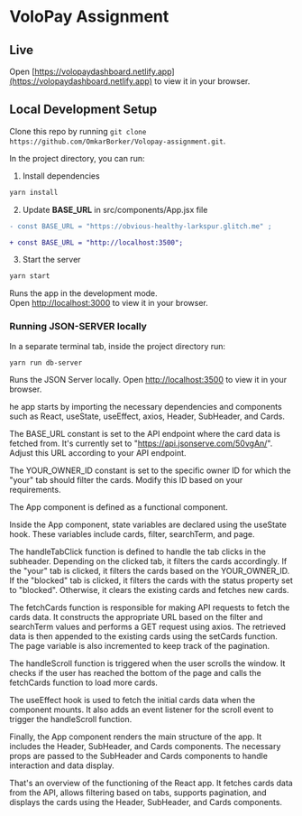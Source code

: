 # VoloPay Assignment

## Live

Open [https://volopaydashboard.netlify.app](https://volopaydashboard.netlify.app) to view it in your browser.

## Local Development Setup

Clone this repo by running
`git clone https://github.com/OmkarBorker/Volopay-assignment.git`.

In the project directory, you can run:

1. Install dependencies

```bash
yarn install
```

2. Update **BASE_URL** in src/components/App.jsx file

```diff
- const BASE_URL = "https://obvious-healthy-larkspur.glitch.me" ;

+ const BASE_URL = "http://localhost:3500";
```

3. Start the server

```bash
yarn start
```

Runs the app in the development mode.\
Open [http://localhost:3000](http://localhost:3000) to view it in your browser.

### Running JSON-SERVER locally

In a separate terminal tab, inside the project directory run:

```bash
yarn run db-server
```

Runs the JSON Server locally.
Open [http://localhost:3500](http://localhost:3500) to view it in your browser.

he app starts by importing the necessary dependencies and components such as React, useState, useEffect, axios, Header, SubHeader, and Cards.

The BASE_URL constant is set to the API endpoint where the card data is fetched from. It's currently set to "https://api.jsonserve.com/50vgAn/". Adjust this URL according to your API endpoint.

The YOUR_OWNER_ID constant is set to the specific owner ID for which the "your" tab should filter the cards. Modify this ID based on your requirements.

The App component is defined as a functional component.

Inside the App component, state variables are declared using the useState hook. These variables include cards, filter, searchTerm, and page.

The handleTabClick function is defined to handle the tab clicks in the subheader. Depending on the clicked tab, it filters the cards accordingly. If the "your" tab is clicked, it filters the cards based on the YOUR_OWNER_ID. If the "blocked" tab is clicked, it filters the cards with the status property set to "blocked". Otherwise, it clears the existing cards and fetches new cards.

The fetchCards function is responsible for making API requests to fetch the cards data. It constructs the appropriate URL based on the filter and searchTerm values and performs a GET request using axios. The retrieved data is then appended to the existing cards using the setCards function. The page variable is also incremented to keep track of the pagination.

The handleScroll function is triggered when the user scrolls the window. It checks if the user has reached the bottom of the page and calls the fetchCards function to load more cards.

The useEffect hook is used to fetch the initial cards data when the component mounts. It also adds an event listener for the scroll event to trigger the handleScroll function.

Finally, the App component renders the main structure of the app. It includes the Header, SubHeader, and Cards components. The necessary props are passed to the SubHeader and Cards components to handle interaction and data display.

That's an overview of the functioning of the React app. It fetches cards data from the API, allows filtering based on tabs, supports pagination, and displays the cards using the Header, SubHeader, and Cards components.
